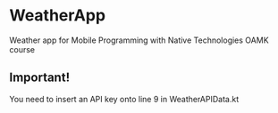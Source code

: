 # WeatherApp
Weather app for Mobile Programming with Native Technologies OAMK course

## Important!
You need to insert an API key onto line 9 in WeatherAPIData.kt
